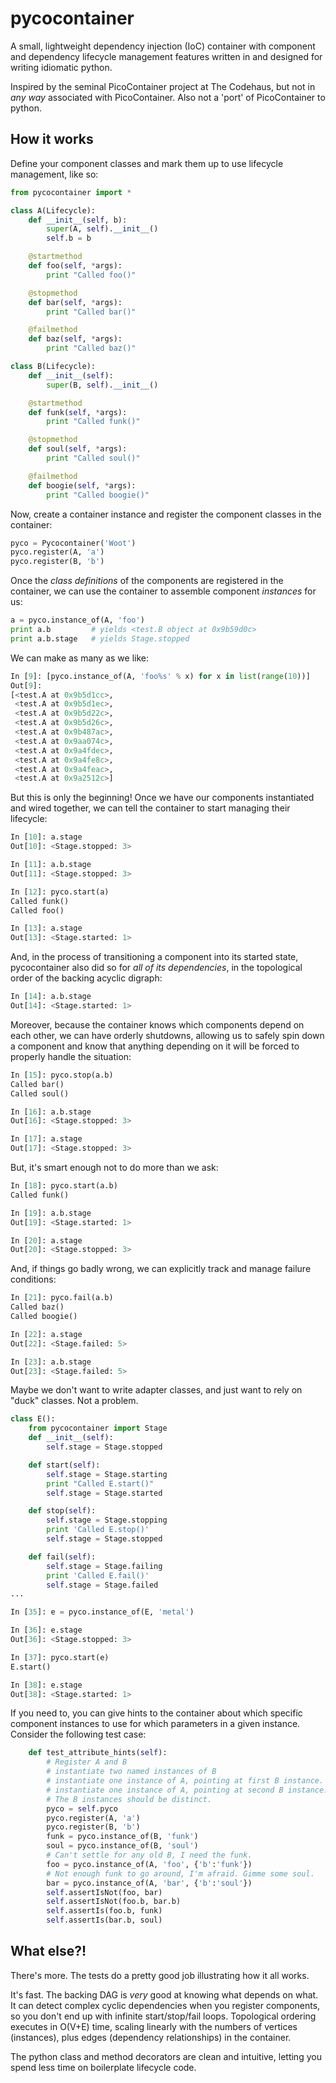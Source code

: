 pycocontainer
=============

A small, lightweight dependency injection (IoC) container with component and dependency lifecycle management features written in and designed for writing idiomatic python.

Inspired by the seminal PicoContainer project at The Codehaus, but not in _any way_ associated with PicoContainer.  Also not a 'port' of PicoContainer to python.


How it works
------------

Define your component classes and mark them up to use lifecycle management, like so:

```python
from pycocontainer import *

class A(Lifecycle):
    def __init__(self, b):
        super(A, self).__init__()
        self.b = b

    @startmethod
    def foo(self, *args):
        print "Called foo()"

    @stopmethod
    def bar(self, *args):
        print "Called bar()"

    @failmethod
    def baz(self, *args):
        print "Called baz()"

class B(Lifecycle):
    def __init__(self):
        super(B, self).__init__()

    @startmethod
    def funk(self, *args):
        print "Called funk()"

    @stopmethod
    def soul(self, *args):
        print "Called soul()"

    @failmethod
    def boogie(self, *args):
        print "Called boogie()"
```

Now, create a container instance and register the component classes in the container:

```python
pyco = Pycocontainer('Woot')
pyco.register(A, 'a')
pyco.register(B, 'b')
```

Once the _class definitions_ of the components are registered in the container, we can use the container to assemble component _instances_ for us:

```python
a = pyco.instance_of(A, 'foo')
print a.b         # yields <test.B object at 0x9b59d0c>
print a.b.stage   # yields Stage.stopped
```

We can make as many as we like:

```python
In [9]: [pyco.instance_of(A, 'foo%s' % x) for x in list(range(10))]
Out[9]:
[<test.A at 0x9b5d1cc>,
 <test.A at 0x9b5d1ec>,
 <test.A at 0x9b5d22c>,
 <test.A at 0x9b5d26c>,
 <test.A at 0x9b487ac>,
 <test.A at 0x9aa074c>,
 <test.A at 0x9a4fdec>,
 <test.A at 0x9a4fe8c>,
 <test.A at 0x9a4feac>,
 <test.A at 0x9a2512c>]
```

But this is only the beginning!  Once we have our components instantiated and wired together, we can tell the container to start managing their lifecycle:

```python
In [10]: a.stage
Out[10]: <Stage.stopped: 3>

In [11]: a.b.stage
Out[11]: <Stage.stopped: 3>

In [12]: pyco.start(a)
Called funk()
Called foo()

In [13]: a.stage
Out[13]: <Stage.started: 1>
```

And, in the process of transitioning a component into its started state, pycocontainer also did so for _all of its dependencies_, in the topological order of the backing acyclic digraph:

```python
In [14]: a.b.stage
Out[14]: <Stage.started: 1>
```

Moreover, because the container knows which components depend on each other, we can have orderly shutdowns, allowing us to safely spin down a component and know that anything depending on it will be forced to properly handle the situation:

```python
In [15]: pyco.stop(a.b)
Called bar()
Called soul()

In [16]: a.b.stage
Out[16]: <Stage.stopped: 3>

In [17]: a.stage
Out[17]: <Stage.stopped: 3>
```

But, it's smart enough not to do more than we ask:

```python
In [18]: pyco.start(a.b)
Called funk()

In [19]: a.b.stage
Out[19]: <Stage.started: 1>

In [20]: a.stage
Out[20]: <Stage.stopped: 3>
```

And, if things go badly wrong, we can explicitly track and manage failure conditions:

```python
In [21]: pyco.fail(a.b)
Called baz()
Called boogie()

In [22]: a.stage
Out[22]: <Stage.failed: 5>

In [23]: a.b.stage
Out[23]: <Stage.failed: 5>
```

Maybe we don't want to write adapter classes, and just want to rely on "duck" classes.  Not a problem.
```python
class E():
    from pycocontainer import Stage
    def __init__(self):
        self.stage = Stage.stopped

    def start(self):
        self.stage = Stage.starting
        print "Called E.start()"
        self.stage = Stage.started

    def stop(self):
        self.stage = Stage.stopping
        print 'Called E.stop()'
        self.stage = Stage.stopped

    def fail(self):
        self.stage = Stage.failing
        print 'Called E.fail()'
        self.stage = Stage.failed
...

In [35]: e = pyco.instance_of(E, 'metal')

In [36]: e.stage
Out[36]: <Stage.stopped: 3>

In [37]: pyco.start(e)
E.start()

In [38]: e.stage
Out[38]: <Stage.started: 1>
```

If you need to, you can give hints to the container about which specific component instances to use for which parameters in a given instance.  Consider the following test case:

```python
    def test_attribute_hints(self):
        # Register A and B
        # instantiate two named instances of B
        # instantiate one instance of A, pointing at first B instance.
        # instantiate one instance of A, pointing at second B instance.
        # The B instances should be distinct.
        pyco = self.pyco
        pyco.register(A, 'a')
        pyco.register(B, 'b')
        funk = pyco.instance_of(B, 'funk')
        soul = pyco.instance_of(B, 'soul')
        # Can't settle for any old B, I need the funk.
        foo = pyco.instance_of(A, 'foo', {'b':'funk'})
        # Not enough funk to go around, I'm afraid. Gimme some soul.
        bar = pyco.instance_of(A, 'bar', {'b':'soul'})
        self.assertIsNot(foo, bar)
        self.assertIsNot(foo.b, bar.b)
        self.assertIs(foo.b, funk)
        self.assertIs(bar.b, soul)
```

What else?!
-----------
There's more.  The tests do a pretty good job illustrating how it all works.

It's fast. The backing DAG is _very_ good at knowing what depends on what.  It can detect complex cyclic dependencies when you register components, so you don't end up with infinite start/stop/fail loops.  Topological ordering executes in O(V+E) time, scaling linearly with the numbers of vertices (instances), plus edges (dependency relationships) in the container.

The python class and method decorators are clean and intuitive, letting you spend less time on boilerplate lifecycle code.

